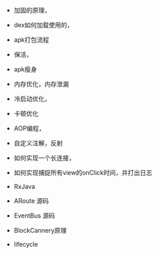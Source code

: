 - 加固的原理，
- dex如何加载使用的，
- apk打包流程
- 保活，


- apk瘦身
- 内存优化，内存泄漏
- 冷启动优化，
- 卡顿优化

- AOP编程，

- 自定义注解，反射
- 如何实现一个长连接，
- 如何实现捕捉所有view的onClick时间，并打出日志

- RxJava

- ARoute 源码

- EventBus 源码

- BlockCannery原理

- lifecycle



